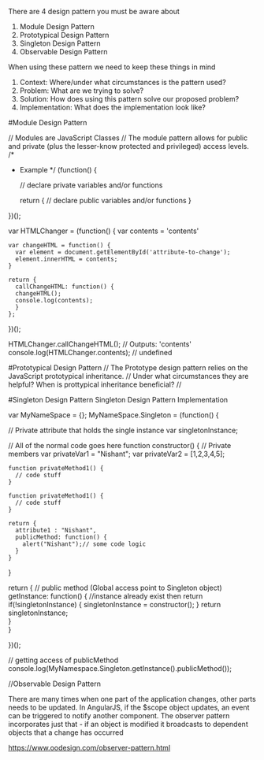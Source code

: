 There are 4 design pattern you must be aware about

1. Module Design Pattern
2. Prototypical Design Pattern
3. Singleton Design Pattern
4. Observable Design Pattern

When using these pattern we need to keep these things in mind

1. Context: Where/under what circumstances is the pattern used?
2. Problem: What are we trying to solve?
3. Solution: How does using this pattern solve our proposed problem?
4. Implementation: What does the implementation look like?

#Module Design Pattern

// Modules are JavaScript Classes
// The module pattern allows for public and private (plus the lesser-know protected and privileged) access levels.
/*
 * Example
 */
 (function() {

    // declare private variables and/or functions

    return {
      // declare public variables and/or functions
    }

  })();

  var HTMLChanger = (function() {
    var contents = 'contents'

    var changeHTML = function() {
      var element = document.getElementById('attribute-to-change');
      element.innerHTML = contents;
    }

    return {
      callChangeHTML: function() {
      changeHTML();
      console.log(contents);
      }
    };
  })();

HTMLChanger.callChangeHTML();       // Outputs: 'contents'
console.log(HTMLChanger.contents);  // undefined

#Prototypical Design Pattern
// The Prototype design pattern relies on the JavaScript prototypical inheritance.
// Under what circumstances they are helpful? When is prottypical inheritance beneficial?
// 

#Singleton Design Pattern
Singleton Design Pattern Implementation

var MyNameSpace = {};
MyNameSpace.Singleton = (function() {

  // Private attribute that holds the single instance
  var singletonInstance;  

  // All of the normal code goes here
  function constructor() {
    // Private members
    var privateVar1 = "Nishant";
    var privateVar2 = [1,2,3,4,5];

    function privateMethod1() {
      // code stuff
    }

    function privateMethod1() {
      // code stuff
    }

    return {
      attribute1 : "Nishant",
      publicMethod: function() {
        alert("Nishant");// some code logic
      }
    }
  }

  return {
    // public method (Global access point to Singleton object)
    getInstance: function() {
      //instance already exist then return  
      if(!singletonInstance) {
        singletonInstance = constructor();
      }
      return singletonInstance;           
    }           
  }

})();   

// getting access of publicMethod
console.log(MyNamespace.Singleton.getInstance().publicMethod());


//Observable Design Pattern

There are many times when one part of the application changes, other parts needs to be updated. In AngularJS, if the $scope object updates, an event can be triggered to notify another component. The observer pattern incorporates just that - if an object is modified it broadcasts to dependent objects that a change has occurred

https://www.oodesign.com/observer-pattern.html

